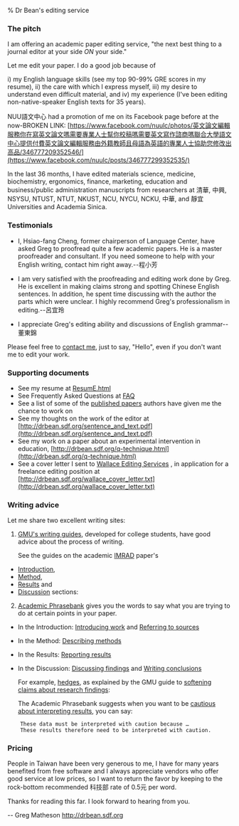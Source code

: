 % Dr Bean's editing service

### The pitch

I am offering an academic paper editing service, "the next best thing to a journal editor at your side *ON* your side."

Let me edit your paper. I do a good job because of

i) my English language skills (see my top 90-99% GRE scores in my resume),
ii) the care with which I express myself,
iii) my desire to understand even difficult material, and
iv) my experience (I've been editing non-native-speaker English texts for 35 years).

NUU語文中心 had a promotion of me on its Facebook page before at the now-BROKEN LINK: [https://www.facebook.com/nuulc/photos/英文論文編輯服務你在寫英文論文嗎需要專業人士幫你校稿嗎需要英文寫作諮商嗎聯合大學語文中心提供付費英文論文編輯服務由外籍教師且母語為英語的專業人士協助您修改出高品/346777209352546/](https://www.facebook.com/nuulc/posts/346777299352535/)

In the last 36 months, I have edited materials science, medicine, biochemistry, ergonomics, finance, marketing, education and business/public administration manuscripts from researchers at 清華, 中興, NSYSU, NTUST, NTUT, NKUST, NCU, NYCU, NCKU, 中華, and 靜宜 Universities and Academia Sinica.

### Testimonials

* I, Hsiao-fang Cheng, former chairperson of Language Center, have asked Greg to proofread quite a few academic papers. He is a master proofreader and consultant. If you need someone to help with your English writing, contact him right away.--程小芳

* I am very satisfied with the proofreading and editing work done by Greg. He is excellent in making claims strong and spotting Chinese English sentences. In addition, he spent time discussing with the author the parts which were unclear. I highly recommend Greg's professionalism in editing.--呂宜玲

* I appreciate Greg's editing ability and discussions of English grammar--董東錦

Please feel free to [contact me](mailto:drbean@freeshell.org), just to say, "Hello", even if you don't want me to edit your work.

### Supporting documents

- See my resume at [ResumE.html](ResumE.html)
- See Frequently Asked Questions at [FAQ](FAQ.html)
- See a list of some of the [published papers](PublishedList.html) authors have given me the chance to work on
- See my thoughts on the work of the editor at [http://drbean.sdf.org/sentence_and_text.pdf](http://drbean.sdf.org/sentence_and_text.pdf)
- See my work on a paper about an experimental intervention in education, [http://drbean.sdf.org/q-technique.html](http://drbean.sdf.org/q-technique.html)
- See a cover letter I sent to [Wallace Editing Services](http://www.editing.tw) , in application for a freelance editing position at [http://drbean.sdf.org/wallace_cover_letter.txt](http://drbean.sdf.org/wallace_cover_letter.txt)

### Writing advice

Let me share two excellent writing sites:

1. [GMU's writing guides](https://writingcenter.gmu.edu/guides), developed for college students, have good advice about the process of writing.

	See the guides on the academic [IMRAD](https://writingcenter.gmu.edu/guides/writing-an-imrad-report) paper's

* [Introduction](https://writingcenter.gmu.edu/guides/imrad-reports-introductions#containerZoneContentArea),
* [Method](https://writingcenter.gmu.edu/guides/writing-an-imrad-report#containerZoneContentArea),
* [Results](https://writingcenter.gmu.edu/guides/writing-an-imrad-report#containerZoneContentArea) and
* [Discussion](https://writingcenter.gmu.edu/guides/imrad-reports-conclusions#containerZoneContentArea) sections:

2. [Academic Phrasebank](http://www.phrasebank.manchester.ac.uk/) gives you the words to say what you are trying to do at certain points in your paper.

* In the Introduction: [Introducing work](http://www.phrasebank.manchester.ac.uk/introducing-work/) and [Referring to sources](http://www.phrasebank.manchester.ac.uk/referring-to-sources/)
* In the Method: [Describing methods](http://www.phrasebank.manchester.ac.uk/describing-methods/)
* In the Results: [Reporting results](http://www.phrasebank.manchester.ac.uk/reporting-results/)
* In the Discussion: [Discussing findings](http://www.phrasebank.manchester.ac.uk/discussing-findings/) and [Writing conclusions](http://www.phrasebank.manchester.ac.uk/writing-conclusions/)


	For example, [hedges](https://en.wikipedia.org/wiki/Hedge_(linguistics)), as explained by the GMU guide to [softening claims about research findings](https://writingcenter.gmu.edu/guides/hedges-softening-claims-in-academic-writing#containerZoneContentArea):

	The Academic Phrasebank suggests when you want to be [cautious about interpreting results](http://www.phrasebank.manchester.ac.uk/using-cautious-language/), you can say:

~~~~~
	These data must be interpreted with caution because …
	These results therefore need to be interpreted with caution.
~~~~~

### Pricing

People in Taiwan have been very generous to me, I have for many years benefited from free software and I always appreciate vendors who offer good service at low prices, so I want to return the favor by keeping to the rock-bottom recommended 科技部 rate of 0.5元 per word.

Thanks for reading this far. I look forward to hearing from you.

--
Greg Matheson
<http://drbean.sdf.org>

